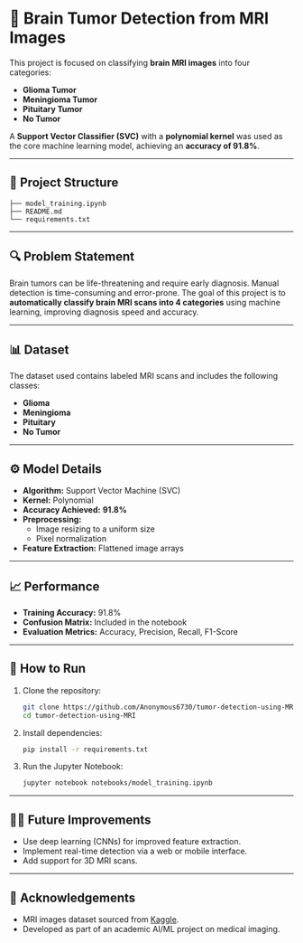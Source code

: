 # 🧠 Brain Tumor Detection from MRI Images

This project is focused on classifying **brain MRI images** into four categories:

- **Glioma Tumor**
- **Meningioma Tumor**
- **Pituitary Tumor**
- **No Tumor**

A **Support Vector Classifier (SVC)** with a **polynomial kernel** was used as the core machine learning model, achieving an **accuracy of 91.8%**.

---

## 📁 Project Structure

```
├── model_training.ipynb
├── README.md
└── requirements.txt
```

---

## 🔍 Problem Statement

Brain tumors can be life-threatening and require early diagnosis. Manual detection is time-consuming and error-prone. The goal of this project is to **automatically classify brain MRI scans into 4 categories** using machine learning, improving diagnosis speed and accuracy.

---

## 📊 Dataset

The dataset used contains labeled MRI scans and includes the following classes:

- **Glioma**
- **Meningioma**
- **Pituitary**
- **No Tumor**

---

## ⚙️ Model Details

- **Algorithm:** Support Vector Machine (SVC)
- **Kernel:** Polynomial
- **Accuracy Achieved:** **91.8%**
- **Preprocessing:**
  - Image resizing to a uniform size
  - Pixel normalization
- **Feature Extraction:** Flattened image arrays

---

## 📈 Performance

- **Training Accuracy:** 91.8%
- **Confusion Matrix:** Included in the notebook
- **Evaluation Metrics:** Accuracy, Precision, Recall, F1-Score

---

## 🧪 How to Run

1. Clone the repository:

   ```bash
   git clone https://github.com/Anonymous6730/tumor-detection-using-MRI.git
   cd tumor-detection-using-MRI
   ```

2. Install dependencies:

   ```bash
   pip install -r requirements.txt
   ```

3. Run the Jupyter Notebook:

   ```bash
   jupyter notebook notebooks/model_training.ipynb
   ```

---

## 👷‍♂️ Future Improvements

- Use deep learning (CNNs) for improved feature extraction.
- Implement real-time detection via a web or mobile interface.
- Add support for 3D MRI scans.

---

## 🙌 Acknowledgements

- MRI images dataset sourced from [Kaggle](https://www.kaggle.com/datasets/masoudnickparvar/brain-tumor-mri-dataset).
- Developed as part of an academic AI/ML project on medical imaging.

